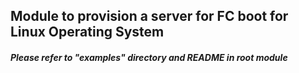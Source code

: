 ## Module to provision a server for FC boot for Linux Operating System
##### Please refer to "examples" directory and README in root module
